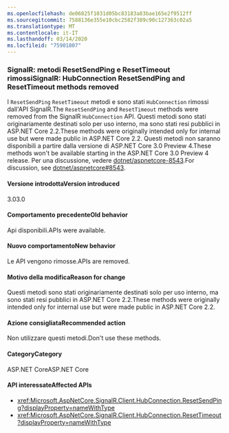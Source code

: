 ```yaml
---
ms.openlocfilehash: de06825f1031d05bc83183a83bae165e2f9512ff
ms.sourcegitcommit: 7588136e355e10cbc2582f389c90c127363c02a5
ms.translationtype: MT
ms.contentlocale: it-IT
ms.lasthandoff: 03/14/2020
ms.locfileid: "75901807"
---
```

### <a name="signalr-hubconnection-resetsendping-and-resettimeout-methods-removed"></a><span data-ttu-id="85f58-101">SignalR: metodi ResetSendPing e ResetTimeout rimossi</span><span class="sxs-lookup"><span data-stu-id="85f58-101">SignalR: HubConnection ResetSendPing and ResetTimeout methods removed</span></span>

<span data-ttu-id="85f58-102">I `ResetSendPing` `ResetTimeout` metodi e sono stati `HubConnection` rimossi dall'API SignalR.</span><span class="sxs-lookup"><span data-stu-id="85f58-102">The `ResetSendPing` and `ResetTimeout` methods were removed from the SignalR `HubConnection` API.</span></span> <span data-ttu-id="85f58-103">Questi metodi sono stati originariamente destinati solo per uso interno, ma sono stati resi pubblici in ASP.NET Core 2.2.</span><span class="sxs-lookup"><span data-stu-id="85f58-103">These methods were originally intended only for internal use but were made public in ASP.NET Core 2.2.</span></span> <span data-ttu-id="85f58-104">Questi metodi non saranno disponibili a partire dalla versione di ASP.NET Core 3.0 Preview 4.</span><span class="sxs-lookup"><span data-stu-id="85f58-104">These methods won't be available starting in the ASP.NET Core 3.0 Preview 4 release.</span></span> <span data-ttu-id="85f58-105">Per una discussione, vedere [dotnet/aspnetcore-8543](https://github.com/dotnet/aspnetcore/issues/8543).</span><span class="sxs-lookup"><span data-stu-id="85f58-105">For discussion, see [dotnet/aspnetcore#8543](https://github.com/dotnet/aspnetcore/issues/8543).</span></span>

#### <a name="version-introduced"></a><span data-ttu-id="85f58-106">Versione introdotta</span><span class="sxs-lookup"><span data-stu-id="85f58-106">Version introduced</span></span>

<span data-ttu-id="85f58-107">3.0</span><span class="sxs-lookup"><span data-stu-id="85f58-107">3.0</span></span>

#### <a name="old-behavior"></a><span data-ttu-id="85f58-108">Comportamento precedente</span><span class="sxs-lookup"><span data-stu-id="85f58-108">Old behavior</span></span>

<span data-ttu-id="85f58-109">Api disponibili.</span><span class="sxs-lookup"><span data-stu-id="85f58-109">APIs were available.</span></span>

#### <a name="new-behavior"></a><span data-ttu-id="85f58-110">Nuovo comportamento</span><span class="sxs-lookup"><span data-stu-id="85f58-110">New behavior</span></span>

<span data-ttu-id="85f58-111">Le API vengono rimosse.</span><span class="sxs-lookup"><span data-stu-id="85f58-111">APIs are removed.</span></span>

#### <a name="reason-for-change"></a><span data-ttu-id="85f58-112">Motivo della modifica</span><span class="sxs-lookup"><span data-stu-id="85f58-112">Reason for change</span></span>

<span data-ttu-id="85f58-113">Questi metodi sono stati originariamente destinati solo per uso interno, ma sono stati resi pubblici in ASP.NET Core 2.2.</span><span class="sxs-lookup"><span data-stu-id="85f58-113">These methods were originally intended only for internal use but were made public in ASP.NET Core 2.2.</span></span>

#### <a name="recommended-action"></a><span data-ttu-id="85f58-114">Azione consigliata</span><span class="sxs-lookup"><span data-stu-id="85f58-114">Recommended action</span></span>

<span data-ttu-id="85f58-115">Non utilizzare questi metodi.</span><span class="sxs-lookup"><span data-stu-id="85f58-115">Don't use these methods.</span></span>

#### <a name="category"></a><span data-ttu-id="85f58-116">Category</span><span class="sxs-lookup"><span data-stu-id="85f58-116">Category</span></span>

<span data-ttu-id="85f58-117">ASP.NET Core</span><span class="sxs-lookup"><span data-stu-id="85f58-117">ASP.NET Core</span></span>

#### <a name="affected-apis"></a><span data-ttu-id="85f58-118">API interessate</span><span class="sxs-lookup"><span data-stu-id="85f58-118">Affected APIs</span></span>

- <xref:Microsoft.AspNetCore.SignalR.Client.HubConnection.ResetSendPing?displayProperty=nameWithType>
- <xref:Microsoft.AspNetCore.SignalR.Client.HubConnection.ResetTimeout?displayProperty=nameWithType>

<!--

#### Affected APIs

- `M:Microsoft.AspNetCore.SignalR.Client.HubConnection.ResetSendPing`
- `M:Microsoft.AspNetCore.SignalR.Client.HubConnection.ResetTimeout`

-->
